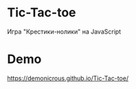 # Tic-Tac-toe
Игра "Крестики-нолики" на JavaScript
# Demo
https://demonicrous.github.io/Tic-Tac-toe/
